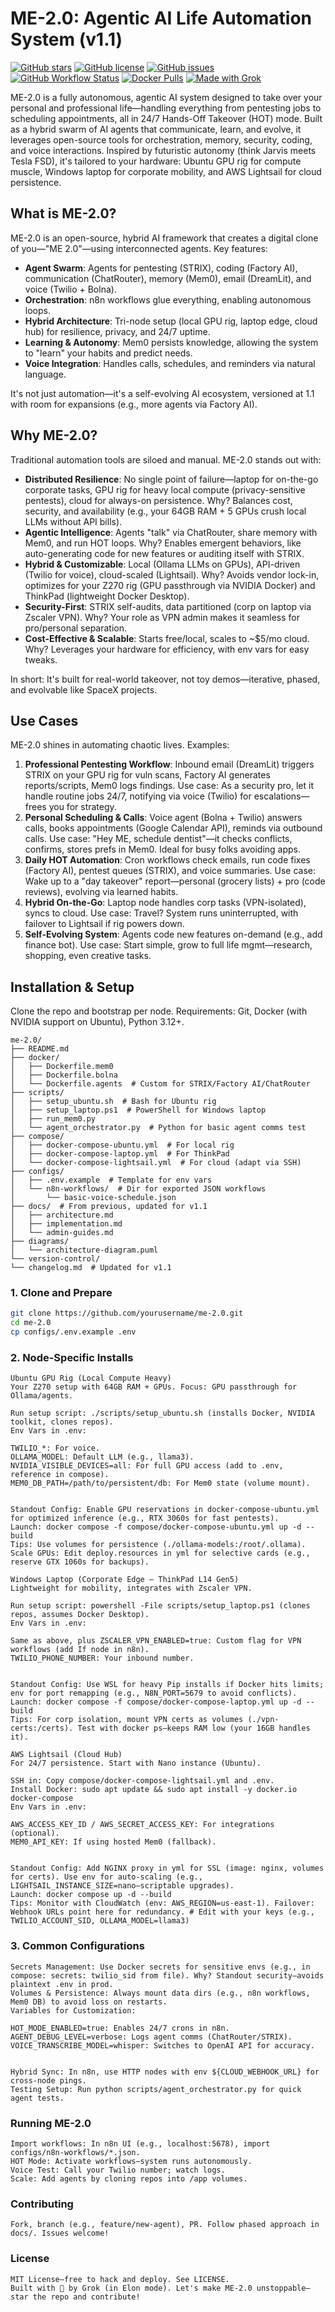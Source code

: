 # ME-2.0: Agentic AI Life Automation System (v1.1)

[![GitHub stars](https://img.shields.io/github/stars/yourusername/me-2.0?style=social)](https://github.com/yourusername/me-2.0/stargazers)
[![GitHub license](https://img.shields.io/github/license/yourusername/me-2.0)](https://github.com/yourusername/me-2.0/blob/main/LICENSE)
[![GitHub issues](https://img.shields.io/github/issues/yourusername/me-2.0)](https://github.com/yourusername/me-2.0/issues)
[![GitHub Workflow Status](https://img.shields.io/github/actions/workflow/status/yourusername/me-2.0/ci.yml)](https://github.com/yourusername/me-2.0/actions) <!-- Add a .github/workflows/ci.yml for actual CI -->
[![Docker Pulls](https://img.shields.io/docker/pulls/yourdockerhub/me-2.0?color=blue)](https://hub.docker.com/r/yourdockerhub/me-2.0) <!-- If you push images -->
[![Made with Grok](https://img.shields.io/badge/Made%20with-Grok%20by%20xAI-orange)](https://x.ai)

ME-2.0 is a fully autonomous, agentic AI system designed to take over your personal and professional life—handling everything from pentesting jobs to scheduling appointments, all in 24/7 Hands-Off Takeover (HOT) mode. Built as a hybrid swarm of AI agents that communicate, learn, and evolve, it leverages open-source tools for orchestration, memory, security, coding, and voice interactions. Inspired by futuristic autonomy (think Jarvis meets Tesla FSD), it's tailored to your hardware: Ubuntu GPU rig for compute muscle, Windows laptop for corporate mobility, and AWS Lightsail for cloud persistence.

## What is ME-2.0?
ME-2.0 is an open-source, hybrid AI framework that creates a digital clone of you—"ME 2.0"—using interconnected agents. Key features:
- **Agent Swarm**: Agents for pentesting (STRIX), coding (Factory AI), communication (ChatRouter), memory (Mem0), email (DreamLit), and voice (Twilio + Bolna).
- **Orchestration**: n8n workflows glue everything, enabling autonomous loops.
- **Hybrid Architecture**: Tri-node setup (local GPU rig, laptop edge, cloud hub) for resilience, privacy, and 24/7 uptime.
- **Learning & Autonomy**: Mem0 persists knowledge, allowing the system to "learn" your habits and predict needs.
- **Voice Integration**: Handles calls, schedules, and reminders via natural language.

It's not just automation—it's a self-evolving AI ecosystem, versioned at 1.1 with room for expansions (e.g., more agents via Factory AI).

## Why ME-2.0?
Traditional automation tools are siloed and manual. ME-2.0 stands out with:
- **Distributed Resilience**: No single point of failure—laptop for on-the-go corporate tasks, GPU rig for heavy local compute (privacy-sensitive pentests), cloud for always-on persistence. Why? Balances cost, security, and availability (e.g., your 64GB RAM + 5 GPUs crush local LLMs without API bills).
- **Agentic Intelligence**: Agents "talk" via ChatRouter, share memory with Mem0, and run HOT loops. Why? Enables emergent behaviors, like auto-generating code for new features or auditing itself with STRIX.
- **Hybrid & Customizable**: Local (Ollama LLMs on GPUs), API-driven (Twilio for voice), cloud-scaled (Lightsail). Why? Avoids vendor lock-in, optimizes for your Z270 rig (GPU passthrough via NVIDIA Docker) and ThinkPad (lightweight Docker Desktop).
- **Security-First**: STRIX self-audits, data partitioned (corp on laptop via Zscaler VPN). Why? Your role as VPN admin makes it seamless for pro/personal separation.
- **Cost-Effective & Scalable**: Starts free/local, scales to ~$5/mo cloud. Why? Leverages your hardware for efficiency, with env vars for easy tweaks.

In short: It's built for real-world takeover, not toy demos—iterative, phased, and evolvable like SpaceX projects.

## Use Cases
ME-2.0 shines in automating chaotic lives. Examples:
1. **Professional Pentesting Workflow**: Inbound email (DreamLit) triggers STRIX on your GPU rig for vuln scans, Factory AI generates reports/scripts, Mem0 logs findings. Use case: As a security pro, let it handle routine jobs 24/7, notifying via voice (Twilio) for escalations—frees you for strategy.
2. **Personal Scheduling & Calls**: Voice agent (Bolna + Twilio) answers calls, books appointments (Google Calendar API), reminds via outbound calls. Use case: "Hey ME, schedule dentist"—it checks conflicts, confirms, stores prefs in Mem0. Ideal for busy folks avoiding apps.
3. **Daily HOT Automation**: Cron workflows check emails, run code fixes (Factory AI), pentest queues (STRIX), and voice summaries. Use case: Wake up to a "day takeover" report—personal (grocery lists) + pro (code reviews), evolving via learned habits.
4. **Hybrid On-the-Go**: Laptop node handles corp tasks (VPN-isolated), syncs to cloud. Use case: Travel? System runs uninterrupted, with failover to Lightsail if rig powers down.
5. **Self-Evolving System**: Agents code new features on-demand (e.g., add finance bot). Use case: Start simple, grow to full life mgmt—research, shopping, even creative tasks.

## Installation & Setup
Clone the repo and bootstrap per node. Requirements: Git, Docker (with NVIDIA support on Ubuntu), Python 3.12+.
```
me-2.0/
├── README.md
├── docker/
│   ├── Dockerfile.mem0
│   ├── Dockerfile.bolna
│   └── Dockerfile.agents  # Custom for STRIX/Factory AI/ChatRouter
├── scripts/
│   ├── setup_ubuntu.sh  # Bash for Ubuntu rig
│   ├── setup_laptop.ps1  # PowerShell for Windows laptop
│   ├── run_mem0.py
│   └── agent_orchestrator.py  # Python for basic agent comms test
├── compose/
│   ├── docker-compose-ubuntu.yml  # For local rig
│   ├── docker-compose-laptop.yml  # For ThinkPad
│   └── docker-compose-lightsail.yml  # For cloud (adapt via SSH)
├── configs/
│   ├── .env.example  # Template for env vars
│   └── n8n-workflows/  # Dir for exported JSON workflows
│       └── basic-voice-schedule.json
├── docs/  # From previous, updated for v1.1
│   ├── architecture.md
│   ├── implementation.md
│   └── admin-guides.md
├── diagrams/
│   └── architecture-diagram.puml
└── version-control/
└── changelog.md  # Updated for v1.1
```

### 1. Clone and Prepare
```bash
git clone https://github.com/yourusername/me-2.0.git
cd me-2.0
cp configs/.env.example .env
```

### 2. Node-Specific Installs
```
Ubuntu GPU Rig (Local Compute Heavy)
Your Z270 setup with 64GB RAM + GPUs. Focus: GPU passthrough for Ollama/agents.

Run setup script: ./scripts/setup_ubuntu.sh (installs Docker, NVIDIA toolkit, clones repos).
Env Vars in .env:

TWILIO_*: For voice.
OLLAMA_MODEL: Default LLM (e.g., llama3).
NVIDIA_VISIBLE_DEVICES=all: For full GPU access (add to .env, reference in compose).
MEM0_DB_PATH=/path/to/persistent/db: For Mem0 state (volume mount).


Standout Config: Enable GPU reservations in docker-compose-ubuntu.yml for optimized inference (e.g., RTX 3060s for fast pentests).
Launch: docker compose -f compose/docker-compose-ubuntu.yml up -d --build
Tips: Use volumes for persistence (./ollama-models:/root/.ollama). Scale GPUs: Edit deploy.resources in yml for selective cards (e.g., reserve GTX 1060s for backups).

Windows Laptop (Corporate Edge – ThinkPad L14 Gen5)
Lightweight for mobility, integrates with Zscaler VPN.

Run setup script: powershell -File scripts/setup_laptop.ps1 (clones repos, assumes Docker Desktop).
Env Vars in .env:

Same as above, plus ZSCALER_VPN_ENABLED=true: Custom flag for VPN workflows (add If node in n8n).
TWILIO_PHONE_NUMBER: Your inbound number.


Standout Config: Use WSL for heavy Pip installs if Docker hits limits; env for port remapping (e.g., N8N_PORT=5679 to avoid conflicts).
Launch: docker compose -f compose/docker-compose-laptop.yml up -d --build
Tips: For corp isolation, mount VPN certs as volumes (./vpn-certs:/certs). Test with docker ps—keeps RAM low (your 16GB handles it).

AWS Lightsail (Cloud Hub)
For 24/7 persistence. Start with Nano instance (Ubuntu).

SSH in: Copy compose/docker-compose-lightsail.yml and .env.
Install Docker: sudo apt update && sudo apt install -y docker.io docker-compose
Env Vars in .env:

AWS_ACCESS_KEY_ID / AWS_SECRET_ACCESS_KEY: For integrations (optional).
MEM0_API_KEY: If using hosted Mem0 (fallback).


Standout Config: Add NGINX proxy in yml for SSL (image: nginx, volumes for certs). Use env for auto-scaling (e.g., LIGHTSAIL_INSTANCE_SIZE=nano—scriptable upgrades).
Launch: docker compose up -d --build
Tips: Monitor with CloudWatch (env: AWS_REGION=us-east-1). Failover: Webhook URLs point here for redundancy. # Edit with your keys (e.g., TWILIO_ACCOUNT_SID, OLLAMA_MODEL=llama3)
```

### 3. Common Configurations
```
Secrets Management: Use Docker secrets for sensitive envs (e.g., in compose: secrets: twilio_sid from file). Why? Standout security—avoids plaintext .env in prod.
Volumes & Persistence: Always mount data dirs (e.g., n8n workflows, Mem0 DB) to avoid loss on restarts.
Variables for Customization:

HOT_MODE_ENABLED=true: Enables 24/7 crons in n8n.
AGENT_DEBUG_LEVEL=verbose: Logs agent comms (ChatRouter/STRIX).
VOICE_TRANSCRIBE_MODEL=whisper: Switches to OpenAI API for accuracy.


Hybrid Sync: In n8n, use HTTP nodes with env ${CLOUD_WEBHOOK_URL} for cross-node pings.
Testing Setup: Run python scripts/agent_orchestrator.py for quick agent tests.
```

### Running ME-2.0
```
Import workflows: In n8n UI (e.g., localhost:5678), import configs/n8n-workflows/*.json.
HOT Mode: Activate workflows—system runs autonomously.
Voice Test: Call your Twilio number; watch logs.
Scale: Add agents by cloning repos into /app volumes.
```

### Contributing
```
Fork, branch (e.g., feature/new-agent), PR. Follow phased approach in docs/. Issues welcome!
```

### License
```
MIT License—free to hack and deploy. See LICENSE.
Built with 🚀 by Grok (in Elon mode). Let's make ME-2.0 unstoppable—star the repo and contribute!
```